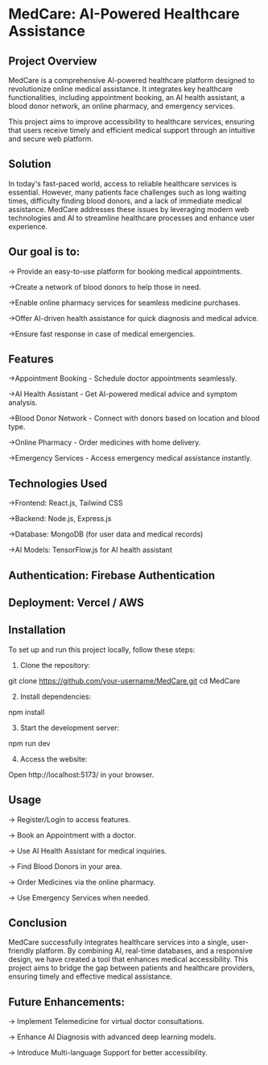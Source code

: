 # MedCare: AI-Powered Healthcare Assistance


## Project Overview

MedCare is a comprehensive AI-powered healthcare platform designed to revolutionize online medical assistance. It integrates key healthcare functionalities, including appointment booking, an AI health assistant, a blood donor network, an online pharmacy, and emergency services.

This project aims to improve accessibility to healthcare services, ensuring that users receive timely and efficient medical support through an intuitive and secure web platform.

## Solution

In today's fast-paced world, access to reliable healthcare services is essential. However, many patients face challenges such as long waiting times, difficulty finding blood donors, and a lack of immediate medical assistance. MedCare addresses these issues by leveraging modern web technologies and AI to streamline healthcare processes and enhance user experience.

## Our goal is to:

-> Provide an easy-to-use platform for booking medical appointments.

->Create a network of blood donors to help those in need.

->Enable online pharmacy services for seamless medicine purchases.

->Offer AI-driven health assistance for quick diagnosis and medical advice.

->Ensure fast response in case of medical emergencies.

## Features

->Appointment Booking - Schedule doctor appointments seamlessly.

->AI Health Assistant - Get AI-powered medical advice and symptom analysis.

->Blood Donor Network - Connect with donors based on location and blood type.

->Online Pharmacy - Order medicines with home delivery.

->Emergency Services - Access emergency medical assistance instantly.

## Technologies Used

->Frontend: React.js, Tailwind CSS

->Backend: Node.js, Express.js

->Database: MongoDB (for user data and medical records)

->AI Models: TensorFlow.js for AI health assistant

## Authentication: Firebase Authentication

## Deployment: Vercel / AWS

## Installation

To set up and run this project locally, follow these steps:

1. Clone the repository:

 git clone https://github.com/your-username/MedCare.git
 cd MedCare

2. Install dependencies:

npm install

3. Start the development server:

npm run dev

4. Access the website:

Open http://localhost:5173/ in your browser.

## Usage

-> Register/Login to access features.

-> Book an Appointment with a doctor.

-> Use AI Health Assistant for medical inquiries.

-> Find Blood Donors in your area.

-> Order Medicines via the online pharmacy.

-> Use Emergency Services when needed.

## Conclusion

MedCare successfully integrates healthcare services into a single, user-friendly platform. By combining AI, real-time databases, and a responsive design, we have created a tool that enhances medical accessibility. This project aims to bridge the gap between patients and healthcare providers, ensuring timely and effective medical assistance.

## Future Enhancements:

-> Implement Telemedicine for virtual doctor consultations.

-> Enhance AI Diagnosis with advanced deep learning models.

-> Introduce Multi-language Support for better accessibility.
